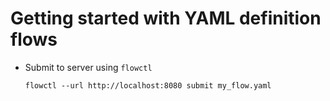 # Getting started with YAML definition flows

- Submit to server using `flowctl`

  ```
  flowctl --url http://localhost:8080 submit my_flow.yaml
  ```